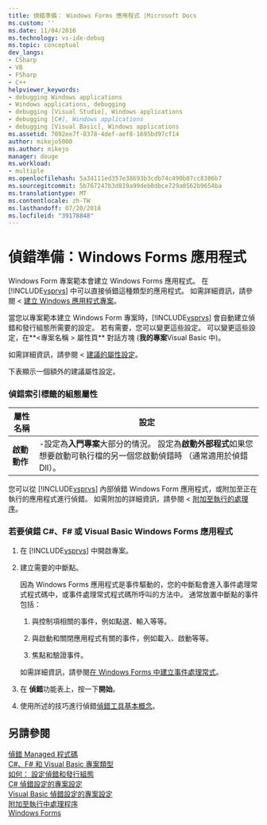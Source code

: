 ```yaml
---
title: 偵錯準備： Windows Forms 應用程式 |Microsoft Docs
ms.custom: ''
ms.date: 11/04/2016
ms.technology: vs-ide-debug
ms.topic: conceptual
dev_langs:
- CSharp
- VB
- FSharp
- C++
helpviewer_keywords:
- debugging Windows applications
- Windows applications, debugging
- debugging [Visual Studio], Windows applications
- debugging [C#], Windows applications
- debugging [Visual Basic], Windows applications
ms.assetid: 7092ee7f-8378-4def-aef8-1695bd97cf14
author: mikejo5000
ms.author: mikejo
manager: douge
ms.workload:
- multiple
ms.openlocfilehash: 5a34111ed357e38693b3cdb74c490b07cc8386b7
ms.sourcegitcommit: 5b767247b3d819a99deb0dbce729a0562b9654ba
ms.translationtype: MT
ms.contentlocale: zh-TW
ms.lasthandoff: 07/20/2018
ms.locfileid: "39178848"
---
```

# <a name="debugging-preparation-windows-forms-applications"></a>偵錯準備：Windows Forms 應用程式
Windows Form 專案範本會建立 Windows Forms 應用程式。 在 [!INCLUDE[vsprvs](../code-quality/includes/vsprvs_md.md)] 中可以直接偵錯這種類型的應用程式。 如需詳細資訊，請參閱 <<c0> [ 建立 Windows 應用程式專案](http://msdn.microsoft.com/en-us/b2f93fed-c635-4705-8d0e-cf079a264efa)。  
  
 當您以專案範本建立 Windows Form 專案時，[!INCLUDE[vsprvs](../code-quality/includes/vsprvs_md.md)] 會自動建立偵錯和發行組態所需要的設定。 若有需要，您可以變更這些設定。 可以變更這些設定，在**\<專案名稱 > 屬性頁** 對話方塊 (**我的專案**Visual Basic 中)。  
  
 如需詳細資訊，請參閱 <<c0> [ 建議的屬性設定](../debugger/managed-debugging-recommended-property-settings.md)。  
  
 下表顯示一個額外的建議屬性設定。  
  
### <a name="configuration-properties-in-debug-tab"></a>偵錯索引標籤的組態屬性  
  
|**屬性名稱**|**設定**|  
|-----------------------|-----------------|  
|**啟動動作**|-設定為**入門專案**大部分的情況。 設定為**啟動外部程式**如果您想要啟動可執行檔的另一個您啟動偵錯時 （通常適用於偵錯 Dll）。|  
  
 您可以從 [!INCLUDE[vsprvs](../code-quality/includes/vsprvs_md.md)] 內部偵錯 Windows Form 應用程式，或附加至正在執行的應用程式進行偵錯。 如需附加的詳細資訊，請參閱 <<c0> [ 附加至執行的處理序](../debugger/attach-to-running-processes-with-the-visual-studio-debugger.md)。  
  
### <a name="to-debug-a-c-f-or-visual-basic-windows-forms-application"></a>若要偵錯 C#、F# 或 Visual Basic Windows Forms 應用程式  
  
1.  在 [!INCLUDE[vsprvs](../code-quality/includes/vsprvs_md.md)] 中開啟專案。  
  
2.  建立需要的中斷點。  
  
     因為 Windows Forms 應用程式是事件驅動的，您的中斷點會進入事件處理常式程式碼中，或事件處理常式程式碼所呼叫的方法中。 通常放置中斷點的事件包括：  
  
    1.  與控制項相關的事件，例如點選、輸入等等。  
  
    2.  與啟動和關閉應用程式有關的事件，例如載入、啟動等等。  
  
    3.  焦點和驗證事件。  
  
     如需詳細資訊，請參閱[在 Windows Forms 中建立事件處理常式](/dotnet/framework/winforms/creating-event-handlers-in-windows-forms)。  
  
3.  在 **偵錯**功能表上，按一下**開始**。  
  
4.  使用所述的技巧進行偵錯[偵錯工具基本概念](../debugger/getting-started-with-the-debugger.md)。  
  
## <a name="see-also"></a>另請參閱  
 [偵錯 Managed 程式碼](../debugger/debugging-managed-code.md)   
 [C#、F# 和 Visual Basic 專案類型](../debugger/debugging-preparation-csharp-f-hash-and-visual-basic-project-types.md)   
 [如何： 設定偵錯和發行組態](../debugger/how-to-set-debug-and-release-configurations.md)   
 [C# 偵錯設定的專案設定](../debugger/project-settings-for-csharp-debug-configurations.md)   
 [Visual Basic 偵錯設定的專案設定](../debugger/project-settings-for-a-visual-basic-debug-configuration.md)   
 [附加至執行中處理程序](../debugger/attach-to-running-processes-with-the-visual-studio-debugger.md)   
 [Windows Forms](/dotnet/framework/winforms/index)
